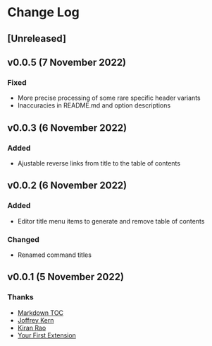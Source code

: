 # Change Log

## [Unreleased]

## v0.0.5 (7 November 2022)

### Fixed

- More precise processing of some rare specific header variants
- Inaccuracies in README.md and option descriptions

## v0.0.3 (6 November 2022)

### Added

- Ajustable reverse links from title to the table of contents 

## v0.0.2 (6 November 2022)

### Added

- Editor title menu items to generate and remove table of contents

### Changed

- Renamed command titles

## v0.0.1 (5 November 2022)

### Thanks

- [Markdown TOC](https://marketplace.visualstudio.com/items?itemName=joffreykern.markdown-toc)
- [Joffrey Kern](https://github.com/joffreykern/vscode-markdown-toc)
- [Kiran Rao](https://github.com/curioustechizen/vscode-markdown-toc)
- [Your First Extension](https://code.visualstudio.com/api/get-started/your-first-extension)